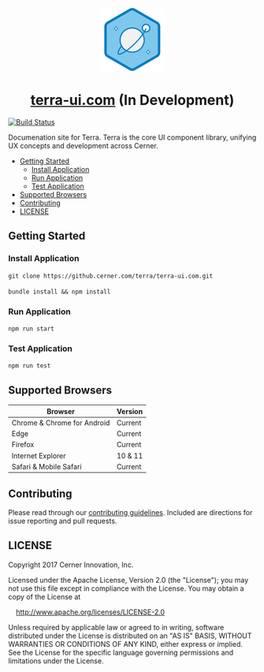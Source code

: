 <!-- Logo -->
<p align="center">
  <img height="128" width="128" src="https://raw.githubusercontent.com/cerner/terra-core/master/terra.png">
</p>

<!-- Name -->
<h1 align="center">
  <a href="#">terra-ui.com</a> (In Development)
</h1>

[![Build Status](https://travis-ci.org/cerner/terra-ui.com.svg?branch=master)](https://travis-ci.org/cerner/terra-ui.com)

Documenation site for Terra. Terra is the core UI component library, unifying UX concepts and development across Cerner.

- [Getting Started](#getting-started)
  - [Install Application](#install-application)
  - [Run Application](#run-application)
  - [Test Application](#test-application)
- [Supported Browsers](#supported-browsers)
- [Contributing](#contributing)
- [LICENSE](#license)


## Getting Started

### Install Application
```
git clone https://github.cerner.com/terra/terra-ui.com.git

bundle install && npm install
```

### Run Application
```
npm run start
```

### Test Application
```
npm run test
```

## Supported Browsers

| Browser                     | Version |
|-----------------------------|---------|
| Chrome & Chrome for Android | Current |
| Edge                        | Current |
| Firefox                     | Current |
| Internet Explorer           | 10 & 11 |
| Safari & Mobile Safari      | Current |

## Contributing

Please read through our [contributing guidelines](CONTRIBUTING.md). Included are directions for issue reporting and pull requests.

## LICENSE

Copyright 2017 Cerner Innovation, Inc.

Licensed under the Apache License, Version 2.0 (the "License"); you may not use this file except in compliance with the License. You may obtain a copy of the License at

&nbsp;&nbsp;&nbsp;&nbsp;http://www.apache.org/licenses/LICENSE-2.0

Unless required by applicable law or agreed to in writing, software distributed under the License is distributed on an "AS IS" BASIS, WITHOUT WARRANTIES OR CONDITIONS OF ANY KIND, either express or implied. See the License for the specific language governing permissions and limitations under the License.
